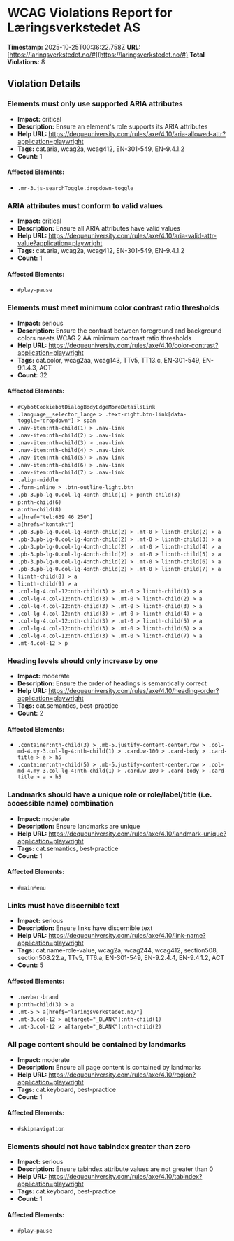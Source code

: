 # WCAG Violations Report for Læringsverkstedet AS

**Timestamp:** 2025-10-25T00:36:22.758Z
**URL:** [https://laringsverkstedet.no/#](https://laringsverkstedet.no/#)
**Total Violations:** 8

## Violation Details

### Elements must only use supported ARIA attributes

- **Impact:** critical
- **Description:** Ensure an element's role supports its ARIA attributes
- **Help URL:** https://dequeuniversity.com/rules/axe/4.10/aria-allowed-attr?application=playwright
- **Tags:** cat.aria, wcag2a, wcag412, EN-301-549, EN-9.4.1.2
- **Count:** 1

#### Affected Elements:

- `.mr-3.js-searchToggle.dropdown-toggle`

### ARIA attributes must conform to valid values

- **Impact:** critical
- **Description:** Ensure all ARIA attributes have valid values
- **Help URL:** https://dequeuniversity.com/rules/axe/4.10/aria-valid-attr-value?application=playwright
- **Tags:** cat.aria, wcag2a, wcag412, EN-301-549, EN-9.4.1.2
- **Count:** 1

#### Affected Elements:

- `#play-pause`

### Elements must meet minimum color contrast ratio thresholds

- **Impact:** serious
- **Description:** Ensure the contrast between foreground and background colors meets WCAG 2 AA minimum contrast ratio thresholds
- **Help URL:** https://dequeuniversity.com/rules/axe/4.10/color-contrast?application=playwright
- **Tags:** cat.color, wcag2aa, wcag143, TTv5, TT13.c, EN-301-549, EN-9.1.4.3, ACT
- **Count:** 32

#### Affected Elements:

- `#CybotCookiebotDialogBodyEdgeMoreDetailsLink`
- `.language__selector_large > .text-right.btn-link[data-toggle="dropdown"] > span`
- `.nav-item:nth-child(1) > .nav-link`
- `.nav-item:nth-child(2) > .nav-link`
- `.nav-item:nth-child(3) > .nav-link`
- `.nav-item:nth-child(4) > .nav-link`
- `.nav-item:nth-child(5) > .nav-link`
- `.nav-item:nth-child(6) > .nav-link`
- `.nav-item:nth-child(7) > .nav-link`
- `.align-middle`
- `.form-inline > .btn-outline-light.btn`
- `.pb-3.pb-lg-0.col-lg-4:nth-child(1) > p:nth-child(3)`
- `p:nth-child(6)`
- `a:nth-child(8)`
- `a[href="tel:639 46 250"]`
- `a[href$="kontakt"]`
- `.pb-3.pb-lg-0.col-lg-4:nth-child(2) > .mt-0 > li:nth-child(2) > a`
- `.pb-3.pb-lg-0.col-lg-4:nth-child(2) > .mt-0 > li:nth-child(3) > a`
- `.pb-3.pb-lg-0.col-lg-4:nth-child(2) > .mt-0 > li:nth-child(4) > a`
- `.pb-3.pb-lg-0.col-lg-4:nth-child(2) > .mt-0 > li:nth-child(5) > a`
- `.pb-3.pb-lg-0.col-lg-4:nth-child(2) > .mt-0 > li:nth-child(6) > a`
- `.pb-3.pb-lg-0.col-lg-4:nth-child(2) > .mt-0 > li:nth-child(7) > a`
- `li:nth-child(8) > a`
- `li:nth-child(9) > a`
- `.col-lg-4.col-12:nth-child(3) > .mt-0 > li:nth-child(1) > a`
- `.col-lg-4.col-12:nth-child(3) > .mt-0 > li:nth-child(2) > a`
- `.col-lg-4.col-12:nth-child(3) > .mt-0 > li:nth-child(3) > a`
- `.col-lg-4.col-12:nth-child(3) > .mt-0 > li:nth-child(4) > a`
- `.col-lg-4.col-12:nth-child(3) > .mt-0 > li:nth-child(5) > a`
- `.col-lg-4.col-12:nth-child(3) > .mt-0 > li:nth-child(6) > a`
- `.col-lg-4.col-12:nth-child(3) > .mt-0 > li:nth-child(7) > a`
- `.mt-4.col-12 > p`

### Heading levels should only increase by one

- **Impact:** moderate
- **Description:** Ensure the order of headings is semantically correct
- **Help URL:** https://dequeuniversity.com/rules/axe/4.10/heading-order?application=playwright
- **Tags:** cat.semantics, best-practice
- **Count:** 2

#### Affected Elements:

- `.container:nth-child(3) > .mb-5.justify-content-center.row > .col-md-4.my-3.col-lg-4:nth-child(1) > .card.w-100 > .card-body > .card-title > a > h5`
- `.container:nth-child(5) > .mb-5.justify-content-center.row > .col-md-4.my-3.col-lg-4:nth-child(1) > .card.w-100 > .card-body > .card-title > a > h5`

### Landmarks should have a unique role or role/label/title (i.e. accessible name) combination

- **Impact:** moderate
- **Description:** Ensure landmarks are unique
- **Help URL:** https://dequeuniversity.com/rules/axe/4.10/landmark-unique?application=playwright
- **Tags:** cat.semantics, best-practice
- **Count:** 1

#### Affected Elements:

- `#mainMenu`

### Links must have discernible text

- **Impact:** serious
- **Description:** Ensure links have discernible text
- **Help URL:** https://dequeuniversity.com/rules/axe/4.10/link-name?application=playwright
- **Tags:** cat.name-role-value, wcag2a, wcag244, wcag412, section508, section508.22.a, TTv5, TT6.a, EN-301-549, EN-9.2.4.4, EN-9.4.1.2, ACT
- **Count:** 5

#### Affected Elements:

- `.navbar-brand`
- `p:nth-child(3) > a`
- `.mt-5 > a[href$="laringsverkstedet.no/"]`
- `.mt-3.col-12 > a[target="_BLANK"]:nth-child(1)`
- `.mt-3.col-12 > a[target="_BLANK"]:nth-child(2)`

### All page content should be contained by landmarks

- **Impact:** moderate
- **Description:** Ensure all page content is contained by landmarks
- **Help URL:** https://dequeuniversity.com/rules/axe/4.10/region?application=playwright
- **Tags:** cat.keyboard, best-practice
- **Count:** 1

#### Affected Elements:

- `#skipnavigation`

### Elements should not have tabindex greater than zero

- **Impact:** serious
- **Description:** Ensure tabindex attribute values are not greater than 0
- **Help URL:** https://dequeuniversity.com/rules/axe/4.10/tabindex?application=playwright
- **Tags:** cat.keyboard, best-practice
- **Count:** 1

#### Affected Elements:

- `#play-pause`
